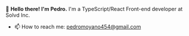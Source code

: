 
👋 **Hello there! I'm Pedro.** I'm a TypeScript/React Front-end developer at Solvd Inc.
- 📫 How to reach me: pedromoyano454@gmail.com

